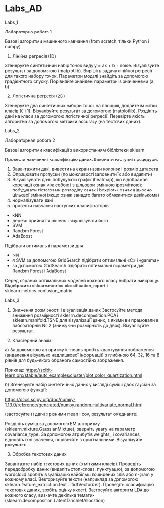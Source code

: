 # Labs_AD
Labs_1

Лабораторна робота 1

Базові алгоритми машинного навчання (from scratch, тільки Python і numpy)

1. Лінійна регресія (1D)

Згенеруйте синтетичний набір точок виду y = ax + b + noise. Візуалізуйте результат за
допомогою (matplotlib). Вирішіть задачу лінійної регресії для такого набору точок.
Параметри моделі знайдіть за допомогою градієнтного спуску. Порівняйте знайдені
параметри із значеннями (a, b).

2. Логістична регресія (2D)

Згенеруйте два синтетичних набори точок на площині, додайте ім мітки класів (0 і 1).
Візуалізуйте результат за допомогою (matplotlib). Розділіть дані на класи за допомогою
логістичної регресії. Перевірте якість алгоритма за допомогою метрики accuracy (на
тестових даних).


Labs_2

Лабораторная робота 2

Базові алгоритми класифікації з використанням бібліотеки sklearn

Провести навчання і класифікацію даних. Виконати наступні процедури:
1) Завантажити дані, вивести на екран назви колонок і розмір датасета
2) Опрацювати пропуски (по можливості заповнити їх або видалити)
3) Візуалізувати дані: побудувати графік (heatmap), що відображає кореляції
ознак між собою і з цільовою змінною (розміткою); побудувати гістограми
розподілу ознак і boxplot-и ознак відносно цільової змінної (якщо ознак занадто багато
обмежитися декількома)
4) нормалізувати дані
5) провести навчання наступних класифікаторів
- kNN
- дерево прийняття рішень і візуалізувати його
- SVM
- Random Forest
- AdaBoost

Підібрати оптимальні параметри для
- NN
- я SVM за допомогою GridSearch підібрати оптимальні «C» і «gamma»
- за допомогою GridSearch підібрати оптимальні параметри для Random Forest і AdaBoost

Серед обраних оптимальних моделей кожного класу вибрати найкращу. Відобразити
sklearn.metrics.classification_report і sklearn.metrics.confusion_matrix

Labs_3


1. Зниження розмірності і візуалізація даних
Застосуйте методи зниження розмірності sklearn.decomposition.PCA і
sklearn.manifold.TSNE для візуалізації даних, з якими ви працювали в лабораторній No 2
(знижуючи розмірність до двох). Візуалізуйте результат.

2. Кластерний аналіз

а) За допомогою алгоритму k-means зробіть квантування зображення (видалення
візуально надлишкової інформації) з глибиною 64, 32, 16 та 8 рівнів для будь-якого
обраного самостійно зображення.

Приклад: https://scikit-learn.org/stable/auto_examples/cluster/plot_color_quantization.html

б) Згенеруйте набір синтетичних даних у вигляді суміші двох гаусіан за допомогою функції:

https://docs.scipy.org/doc/numpy-1.13.0/reference/generated/numpy.random.multivariate_normal.html

(застосуйте її двічі з різними mean і cov, результат об’єднайте)

Розділіть суміш за допомогою EM алгоритму (sklearn.mixture.GaussianMixture), зверніть
увагу на параметр covariance_type. За допомогою атрибутів weights_ і covariances_
відновіть їхні значення, порівняйте з оригінальними. Візуалізуйте результат.

3. Обробка текстових даних

Завантажте набір текстових даних (з мітками класів). Проведіть передобробку даних
(видаліть стоп-слова, пунктуацію), за допомогою wordcloud зробіть візуалізацію найбільш
поширених слів або n-gram у кожному класі. Векторизуйте тексти (наприклад за
допомогою sklearn.feature_extraction.text .TfidfVectorizer). Проведіть класифікацію
текстових даних, зробіть оцінку якості. Застосуйте алгоритм LDA до кожного класу,
визначте декілька тематик (sklearn.decomposition.LatentDirichletAllocation)

